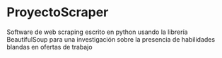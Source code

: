 # ProyectoScraper
Software de web scraping escrito en python usando la librería BeautifulSoup para una investigación sobre la presencia de habilidades blandas en ofertas de trabajo

